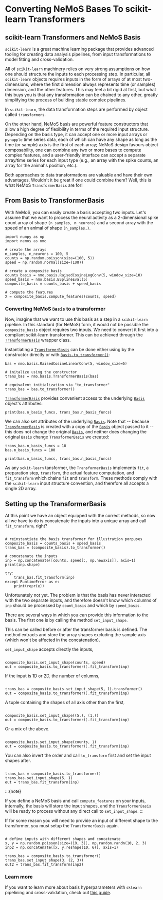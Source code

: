 # Converting NeMoS Bases To scikit-learn Transformers

## scikit-learn Transformers and NeMoS Basis

`scikit-learn` is a great machine learning package that provides advanced tooling for creating data analysis pipelines, from input transformations to model fitting and cross-validation.

All of `scikit-learn` machinery relies on very strong assumptions on how one should structure the inputs to each processing step. 
In particular, all `scikit-learn` objects requires inputs in the form of arrays of at most two-dimensions, where the first dimension always represents time (or samples) dimension, and the other features.
This may feel a bit rigid at first, but what this buys you is that any transformation can be chained to any other, greatly simplifying the process of building stable complex pipelines.

In `scikit-learn`, the data transformation steps are performed by object called `transformers`.  


On the other hand, NeMoS basis are powerful feature constructors that allow a high degree of flexibility in terms of the required input structure. 
Depending on the basis type, it can accept one or more input arrays or `pynapple` time series data, each of which can have any shape as long as the time (or sample) axis is the first of each array;
NeMoS design favours object composability, one can combine any two or more bases to compute complex features, and a user-friendly interface can accept a separate array/time series for each input type (e.g., an array with the spike counts, an array for the animal's position, etc.).

Both approaches to data transformations are valuable and have their own advantages. 
Wouldn't it be great if one could combine them? Well, this is what NeMoS `TransformerBasis` are for!


## From Basis to TransformerBasis


With NeMoS, you can easily create a basis accepting two inputs. Let's assume that we want to process the neural activity as a 2-dimensional spike count array of shape `(n_samples, n_neurons)` and a second array with the speed of an animal of shape `(n_samples,)`.

```{code-block} ipython3
import numpy as np
import nemos as nmo

# create the arrays
n_samples, n_neurons = 100, 5
counts = np.random.poisson(size=(100, 5))
speed = np.random.normal(size=(100))

# create a composite basis
counts_basis = nmo.basis.RaisedCosineLogConv(5, window_size=10)
speed_basis = nmo.basis.BSplineEval(5)
composite_basis = counts_basis + speed_basis

# compute the features
X = composite_basis.compute_features(counts, speed)

```

### Converting NeMoS `Basis` to a transformer

Now, imagine that we want to use this basis as a step in a `scikit-learn` pipeline. 
In this standard (for NeMoS) form, it would not be possible the `composite_basis` object requires two inputs. We need to convert it first into a compliant scikit-learn transformer. This can be achieved through the [`TransformerBasis`](nemos.basis._trans_basis.TransformerBasis) wrapper class.

Instantiating a [`TransformerBasis`](nemos.basis._trans_basis.TransformerBasis) can be done either using by the constructor directly or with [`Basis.to_transformer()`](nemos.basis._basis.Basis.to_transformer):


```{code-cell} ipython3
bas = nmo.basis.RaisedCosineLinearConv(5, window_size=5)

# initalize using the constructor
trans_bas = nmo.basis.TransformerBasis(bas)

# equivalent initialization via "to_transformer"
trans_bas = bas.to_transformer()

```

[`TransformerBasis`](nemos.basis._trans_basis.TransformerBasis) provides convenient access to the underlying [`Basis`](nemos.basis._basis.Basis) object's attributes:


```{code-cell} ipython3
print(bas.n_basis_funcs, trans_bas.n_basis_funcs)
```

We can also set attributes of the underlying [`Basis`](nemos.basis._basis.Basis). Note that -- because [`TransformerBasis`](nemos.basis._trans_basis.TransformerBasis) is created with a copy of the [`Basis`](nemos.basis._basis.Basis) object passed to it -- this does not change the original [`Basis`](nemos.basis._basis.Basis), and neither does changing the original [`Basis`](nemos.basis._basis.Basis) change [`TransformerBasis`](nemos.basis._trans_basis.TransformerBasis) we created:


```{code-cell} ipython3
trans_bas.n_basis_funcs = 10
bas.n_basis_funcs = 100

print(bas.n_basis_funcs, trans_bas.n_basis_funcs)
```

As any `sckit-learn` tansformer, the `TransformerBasis` implements `fit`, a preparation step, `transform`, the actual feature computation, and `fit_transform` which chains `fit` and `transform`. These methods comply with the `scikit-learn` input structure convention, and therefore all accepts a single 2D array.

## Setting up the TransformerBasis

At this point we have an object equipped with the correct methods, so now all we have to do is concatenate the inputs into a unique array and call `fit_transform`, right? 

```{code-cell} ipython3

# reinstantiate the basis transformer for illustration porpuses
composite_basis = counts_basis + speed_basis
trans_bas = (composite_basis).to_transformer()

# concatenate the inputs
inp = np.concatenate([counts, speed[:, np.newaxis]], axis=1)
print(inp.shape)

try:
    trans_bas.fit_transform(inp)
except RuntimeError as e:
    print(repr(e))
```

Unfortunately not yet. The problem is that the basis has never interacted with the two separate inputs, and therefore doesn't know which columns of `inp` should be processed by `count_basis` and which by `speed_basis`.

There are several ways in which you can provide this information to the basis. The first one is by calling the method `set_input_shape`. 

This can be called before or after the transformer basis is defined. The method extracts and store the array shapes excluding the sample axis (which won't be affected in the concatenation).

`set_input_shape` accepts directly the inputs,

```{code-cell} ipython3

composite_basis.set_input_shape(counts, speed)
out = composite_basis.to_transformer().fit_transform(inp)
```

If the input is 1D or 2D, the number of columns,
```{code-cell} ipython3

trans_bas = composite_basis.set_input_shape(5, 1).transformer()
out = composite_basis.to_transformer().fit_transform(inp)
```

A tuple containing the shapes of all axis other than the first,
```{code-cell} ipython3

composite_basis.set_input_shape((5,), (1,))
out = composite_basis.to_transformer().fit_transform(inp)
```

Or a mix of the above.
```{code-cell} ipython3

composite_basis.set_input_shape(counts, 1)
out = composite_basis.to_transformer().fit_transform(inp)
```

You can also invert the order and call `to_transform` first and set the input shapes after. 
```{code-cell} ipython3

trans_bas = composite_basis.to_transformer()
trans_bas.set_input_shape(5, 1) 
out = trans_bas.fit_transform(inp)
```

:::{note}

If you define a NeMoS basis and call `compute_features` on your inputs, internally, the basis will store the
input shapes, and the `TransformerBasis` will be ready to process without any direct call to `set_input_shape`.
:::

If for some reason you will need to provide an input of different shape to the transformer, you must setup the 
`TransformerBasis` again.

```{code-cell} ipython3

# define inputs with different shapes and concatenate
x, y = np.random.poisson(size=(10, 3)), np.random.randn(10, 2, 3) 
inp2 = np.concatenate([x, y.reshape(10, 6)], axis=1)

trans_bas = composite_basis.to_transformer()
trans_bas.set_input_shape(3, (2, 3)) 
out2 = trans_bas.fit_transform(inp2)
```


### Learn more

If you want to learn more about basis hyperparameters with `sklearn` pipelining and cross-validation, check out [this guide](sklearn-how-to).
